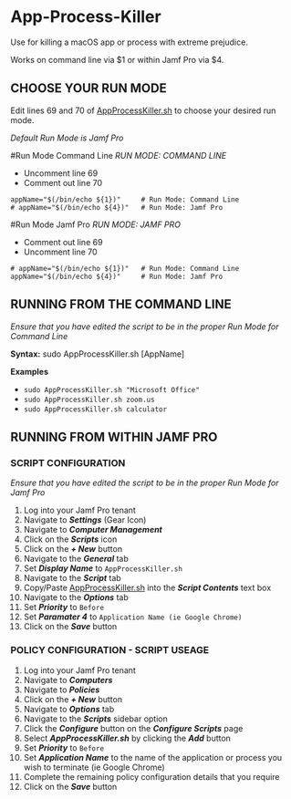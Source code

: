 # App-Process-Killer

Use for killing a macOS app or process with extreme prejudice.

Works on command line via $1 or within Jamf Pro via $4.

## CHOOSE YOUR RUN MODE

Edit lines 69 and 70 of [AppProcessKiller.sh](AppProcessKiller.sh) to choose your desired run mode.

_Default Run Mode is Jamf Pro_

#Run Mode Command Line
*RUN MODE: COMMAND LINE*
- Uncomment line 69
- Comment out line 70
```
appName="$(/bin/echo ${1})"     # Run Mode: Command Line
# appName="$(/bin/echo ${4})"   # Run Mode: Jamf Pro
```

#Run Mode Jamf Pro
*RUN MODE: JAMF PRO*
- Comment out line 69
- Uncomment line 70
```
# appName="$(/bin/echo ${1})"   # Run Mode: Command Line
appName="$(/bin/echo ${4})"     # Run Mode: Jamf Pro
```

## RUNNING FROM THE COMMAND LINE
_Ensure that you have edited the script to be in the proper Run Mode for Command Line_

**Syntax:** sudo AppProcessKiller.sh [AppName]

**Examples**
- `sudo AppProcessKiller.sh "Microsoft Office"`
- `sudo AppProcessKiller.sh zoom.us`
- `sudo AppProcessKiller.sh calculator`

## RUNNING FROM WITHIN JAMF PRO
### SCRIPT CONFIGURATION ###
_Ensure that you have edited the script to be in the proper Run Mode for Jamf Pro_

1. Log into your Jamf Pro tenant
2. Navigate to **_Settings_** (Gear Icon)
3. Navigate to **_Computer Management_**
4. Click on the **_Scripts_** icon
5. Click on the **_+ New_** button
6. Navigate to the **_General_** tab
7. Set **_Display Name_** to ```AppProcessKiller.sh```
8. Navigate to the **_Script_** tab
9. Copy/Paste [AppProcessKiller.sh](AppProcessKiller.sh) into the **_Script Contents_** text box
10. Navigate to the **_Options_** tab
11. Set **_Priority_** to ```Before```
12. Set **_Paramater 4_** to ```Application Name (ie Google Chrome)```
13. Click on the **_Save_** button

### POLICY CONFIGURATION - SCRIPT USEAGE ###
1. Log into your Jamf Pro tenant
2. Navigate to **_Computers_**
3. Navigate to **_Policies_**
4. Click on the **_+ New_** button
5. Navigate to **_Options_** tab
6. Navigate to the **_Scripts_** sidebar option
7. Click the **_Configure_** button on the **_Configure Scripts_** page
8. Select **_AppProcessKiller.sh_** by clicking the **_Add_** button
9. Set **_Priority_** to ```Before```
10. Set **_Application Name_** to the name of the application or process you wish to terminate (ie Google Chrome)
11. Complete the remaining policy configuration details that you require
12. Click on the **_Save_** button
